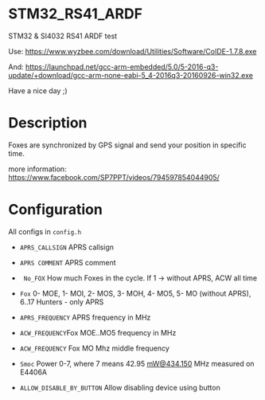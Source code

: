 # STM32_RS41_ARDF
STM32 &amp; SI4032 RS41 ARDF test

Use:
https://www.wyzbee.com/download/Utilities/Software/CoIDE-1.7.8.exe

And:
https://launchpad.net/gcc-arm-embedded/5.0/5-2016-q3-update/+download/gcc-arm-none-eabi-5_4-2016q3-20160926-win32.exe

Have a nice day ;)


# Description
Foxes are synchronized by GPS signal and send your  position  in specific time.

more information: https://www.facebook.com/SP7PPT/videos/794597854044905/

# Configuration
All configs in ```config.h```




* ```APRS_CALLSIGN``` APRS callsign
* ```APRS COMMENT```  APRS comment

* ``` No_FOX``` How much Foxes in the cycle. If 1 -> without APRS, ACW all time
* ```Fox```   0- MOE, 1- MOI, 2- MOS, 3- MOH, 4- MO5, 5-  MO (without APRS), 6..17 Hunters - only APRS

* ```APRS_FREQUENCY``` APRS frequency in MHz
* ```ACW_FREQUENCY```Fox MOE..MO5 frequency in MHz
* ```ACW_FREQUENCY``` Fox MO Mhz middle frequency
* ```Smoc``` Power 0-7, where 7 means 42.95 mW@434.150 MHz measured on E4406A
* ```ALLOW_DISABLE_BY_BUTTON``` Allow disabling device using button

